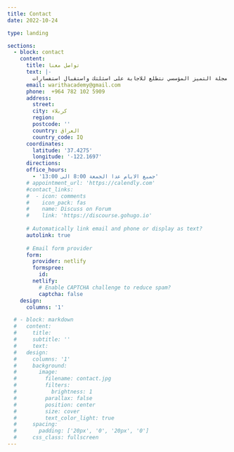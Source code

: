 ```yaml
---
title: Contact
date: 2022-10-24

type: landing

sections:
  - block: contact
    content:
      title: تواصل معنا
      text: |-
        اهلا وسهلا بك مع مجلة التميز المؤسسي نتطلع للاجابة على اسئلتك واستقبال استفسارات
      email: warithacademy@gmail.com
      phone:  +964 782 102 5909
      address:
        street: 
        city: كربلاء
        region: 
        postcode: ''
        country: العراق
        country_code: IQ
      coordinates:
        latitude: '37.4275'
        longitude: '-122.1697'
      directions: 
      office_hours:
        - 'جميع الايام عدا الجمعة 8:00 الى 13:00'
      # appointment_url: 'https://calendly.com'
      #contact_links:
      #  - icon: comments
      #    icon_pack: fas
      #    name: Discuss on Forum
      #    link: 'https://discourse.gohugo.io'
    
      # Automatically link email and phone or display as text?
      autolink: true
    
      # Email form provider
      form:
        provider: netlify
        formspree:
          id:
        netlify:
          # Enable CAPTCHA challenge to reduce spam?
          captcha: false
    design:
      columns: '1'

  # - block: markdown
  #   content:
  #     title:
  #     subtitle: ''
  #     text:
  #   design:
  #     columns: '1'
  #     background:
  #       image: 
  #         filename: contact.jpg
  #         filters:
  #           brightness: 1
  #         parallax: false
  #         position: center
  #         size: cover
  #         text_color_light: true
  #     spacing:
  #       padding: ['20px', '0', '20px', '0']
  #     css_class: fullscreen
---
```

